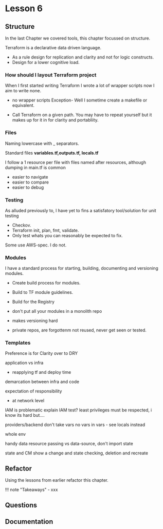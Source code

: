 # Lesson 6

## Structure

In the last Chapter we covered tools, this chapter focussed on structure.

Terraform is a declarative data driven language.

- As a rule design for replication and clarity and not for logic constructs.
- Design for a lower cognitive load.

### How should I layout Terraform project

When I first started writing Terraform I wrote a lot of wrapper scripts now I aim to write none.

- no wrapper scripts
Exception- Well I sometime create a makefile or equivalent.

- Call Terraform on a given path. You may have to repeat yourself but it makes up for it in for clarity and portabliity.

### Files

Naming lowercase with _ separators.

Standard files
**variables.tf,outputs.tf, locals.tf**

I follow a 1 resource per file with files named after resources, although dumping in main.tf is common

- easier to navigate
- easier to compare
- easier to debug

### Testing

As alluded previously to, I have yet to fins a satisfatory tool/solution for unit testing

- Checkov.
- Terraform init, plan, fmt, validate.
- Only test whats you can reasonably be expected to fix.

Some use AWS-spec. I do not.

### Modules

I have a standard process for starting, building, documenting  and versioning modules.

- Create build process for modules.
- Build to TF module guidelines.
- Build for the Registry

- don't put all your modules in a monolith repo
- makes versioning hard
- private repos, are forgottenm not reused, never get seen or tested.

### Templates

Preference is for Clarity over to DRY

application vs infra

- reapplying tf and deploy time

demarcation between infra and code

expectation of responsibility

- at network level

IAM is problematic
explain
IAM test?
least privileges must be respected, i know its hard but....

providers/backend don't take vars
no vars in vars - see locals instead

whole env

handy data resource
passing vs data-source, don't import state

state and CM
show a change and state checking, deletion and recreate

## Refactor

Using the lessons from earlier refactor this chapter.

!!! note "Takeaways"
    - xxx

## Questions

## Documentation
